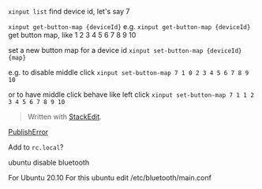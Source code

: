 `xinput list`
find device id, let's say 7

`xinput get-button-map {deviceId}`
e.g.
`xinput get-button-map {deviceId}`
get button map, like 1 2 3 4 5 6 7 8 9 10

set a new button map for a device id
`xinput set-button-map {deviceId} {map}`

e.g. to disable middle click
`xinput set-button-map 7 1 0 2 3 4 5 6 7 8 9 10`

or to have middle click behave like left click
`xinput set-button-map 7 1 1 2 3 4 5 6 7 8 9 10`

> Written with [StackEdit](https://stackedit.io/).

[PublishError](https://developer-guides.tryotter.com/api-reference/#operation/publishError)


Add to `rc.local`?


ubuntu disable  bluetooth

For Ubuntu 20.10 For this ubuntu edit /etc/bluetooth/main.conf